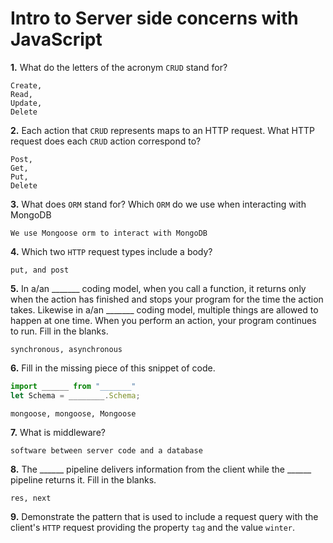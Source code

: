 # Intro to Server side concerns with JavaScript

**1.** What do the letters of the acronym `CRUD` stand for?
<!-- enter you answer in the space below -->
```
Create,
Read,
Update,
Delete
```
**2.** Each action that `CRUD` represents maps to an HTTP request. What HTTP request does each `CRUD` action correspond to?
<!-- enter you answer in the space below -->
```
Post,
Get,
Put,
Delete
```
**3.** What does `ORM` stand for? Which `ORM` do we use when interacting with MongoDB
<!-- enter you answer in the space below -->
```
We use Mongoose orm to interact with MongoDB
```
**4.** Which two `HTTP` request types include a body?
<!-- enter you answer in the space below -->
```
put, and post
```
**5.** In a/an _______ coding model, when you call a function, it returns only when the action has finished and stops your program for the time the action takes. Likewise in a/an _______ coding model, multiple things are allowed to happen at one time. When you perform an action, your program continues to run.  Fill in the blanks.
<!-- enter you answer in the space below -->
```
synchronous, asynchronous
```

**6.** Fill in the missing piece of this snippet of code.
```js
import ______ from "_______"
let Schema = ________.Schema;
```
<!-- enter you answer in the space below -->
```
mongoose, mongoose, Mongoose
```
**7.** What is middleware?
<!-- enter you answer in the space below -->
```
software between server code and a database
```
**8.** The ______ pipeline delivers information from the client while the ______ pipeline returns it. Fill in the blanks. 
<!-- enter you answer in the space below -->
```
res, next
```
**9.** 
Demonstrate the pattern that is used to include a request query with the client's `HTTP` request providing the property `tag` and the value `winter`.
<!-- enter you answer in the space below -->
```

```